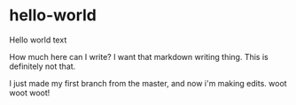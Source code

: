 # hello-world
Hello world text

How much here can I write? I want that markdown writing thing. This is definitely not that.

I just made my first branch from the master, and now i'm making edits. woot woot woot!
